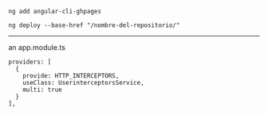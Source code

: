 ```
ng add angular-cli-ghpages
```
```
ng deploy --base-href "/nombre-del-repositorio/"
```

---

an app.module.ts

```
providers: [
  {
    provide: HTTP_INTERCEPTORS,
    useClass: UserinterceptorsService,
    multi: true
  }
],
```

